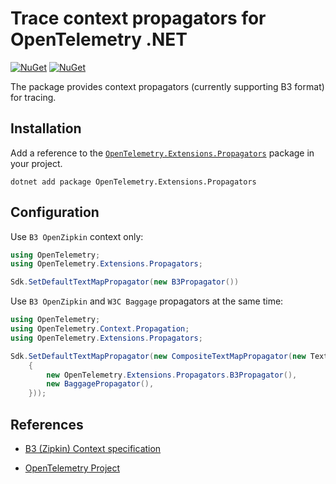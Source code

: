 # Trace context propagators for OpenTelemetry .NET

[![NuGet](https://img.shields.io/nuget/v/OpenTelemetry.Extensions.Propagators.svg)](https://www.nuget.org/packages/OpenTelemetry.Extensions.Propagators)
[![NuGet](https://img.shields.io/nuget/dt/OpenTelemetry.Extensions.Propagators.svg)](https://www.nuget.org/packages/OpenTelemetry.Extensions.Propagators)

The package provides context propagators (currently supporting B3 format) for tracing.

## Installation

Add a reference to the
[`OpenTelemetry.Extensions.Propagators`](https://www.nuget.org/packages/OpenTelemetry.Extensions.Propagators)
package in your project.

```shell
dotnet add package OpenTelemetry.Extensions.Propagators
```

## Configuration

Use `B3 OpenZipkin` context only:

```csharp
using OpenTelemetry;
using OpenTelemetry.Extensions.Propagators;

Sdk.SetDefaultTextMapPropagator(new B3Propagator())
```

Use `B3 OpenZipkin` and `W3C Baggage` propagators at the same time:

```csharp
using OpenTelemetry;
using OpenTelemetry.Context.Propagation;
using OpenTelemetry.Extensions.Propagators;

Sdk.SetDefaultTextMapPropagator(new CompositeTextMapPropagator(new TextMapPropagator[]
    {
        new OpenTelemetry.Extensions.Propagators.B3Propagator(),
        new BaggagePropagator(),
    }));
```

## References

* [B3 (Zipkin) Context specification](https://github.com/openzipkin/b3-propagation)

* [OpenTelemetry Project](https://opentelemetry.io/)
